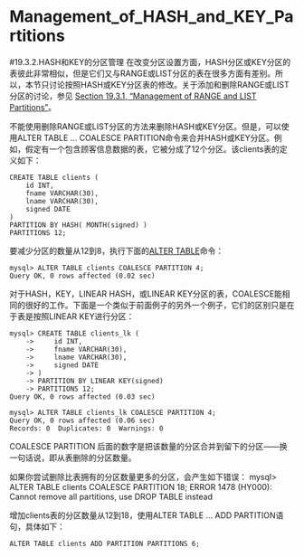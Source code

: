 # Management_of_HASH_and_KEY_Partitions

#19.3.2.HASH和KEY的分区管理
在改变分区设置方面，HASH分区或KEY分区的表彼此非常相似，但是它们又与RANGE或LIST分区的表在很多方面有差别。所以，本节只讨论按照HASH或KEY分区表的修改。关于添加和删除RANGE或LIST分区的讨论，参见 [Section 19.3.1, “Management of RANGE and LIST Partitions”](./19.03.01_Management_of_RANGE_and_LIST_Partitions.md)。

不能使用删除RANGE或LIST分区的方法来删除HASH或KEY分区。但是，可以使用ALTER TABLE ... COALESCE PARTITION命令来合并HASH或KEY分区。例如，假定有一个包含顾客信息数据的表，它被分成了12个分区。该clients表的定义如下：

    CREATE TABLE clients (
	    id INT,
	    fname VARCHAR(30),
	    lname VARCHAR(30),
	    signed DATE
    )
    PARTITION BY HASH( MONTH(signed) )
    PARTITIONS 12;

要减少分区的数量从12到8，执行下面的[ALTER TABLE][13.01.07]命令：

    mysql> ALTER TABLE clients COALESCE PARTITION 4;
    Query OK, 0 rows affected (0.02 sec)

对于HASH，KEY，LINEAR HASH，或LINEAR KEY分区的表，COALESCE能相同的很好的工作。下面是一个类似于前面例子的另外一个例子，它们的区别只是在于表是按照LINEAR KEY进行分区：

    mysql> CREATE TABLE clients_lk (
	    ->     id INT,
	    ->     fname VARCHAR(30),
	    ->     lname VARCHAR(30),
	    ->     signed DATE
	    -> )
	    -> PARTITION BY LINEAR KEY(signed)
	    -> PARTITIONS 12;
    Query OK, 0 rows affected (0.03 sec)

    mysql> ALTER TABLE clients_lk COALESCE PARTITION 4;
    Query OK, 0 rows affected (0.06 sec)
    Records: 0  Duplicates: 0  Warnings: 0

COALESCE PARTITION 后面的数字是把该数量的分区合并到留下的分区——换一句话说，即从表删除的分区数量。

如果你尝试删除比表拥有的分区数量更多的分区，会产生如下错误：
    mysql> ALTER TABLE clients COALESCE PARTITION 18;
    ERROR 1478 (HY000): Cannot remove all partitions, use DROP TABLE instead

增加clients表的分区数量从12到18，使用ALTER TABLE ... ADD PARTITION语句，具体如下：

    ALTER TABLE clients ADD PARTITION PARTITIONS 6;

[13.01.07]:../Chapter_13/13.01.07_ALTER_TABLE_Syntax.md#13.01.07.01